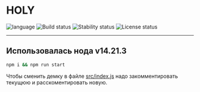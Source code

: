 # HOLY # 

![language](https://img.shields.io/badge/code-es6-green.svg) 
![Build status](https://img.shields.io/badge/build-passing-yellow.svg) 
![Stability status](https://img.shields.io/badge/stability-stable-green.svg) 
![License status](https://img.shields.io/badge/license-Beerware-green.svg) 

------------
Использовалась нода v14.21.3
------------
```bash
npm i && npm run start
```

Чтобы сменить демку в файле [src/index.js](https://github.com/fire888/holyjs_examples/blob/master/src/index.js) надо закомментировать текущюю и расскоментировать новую.



